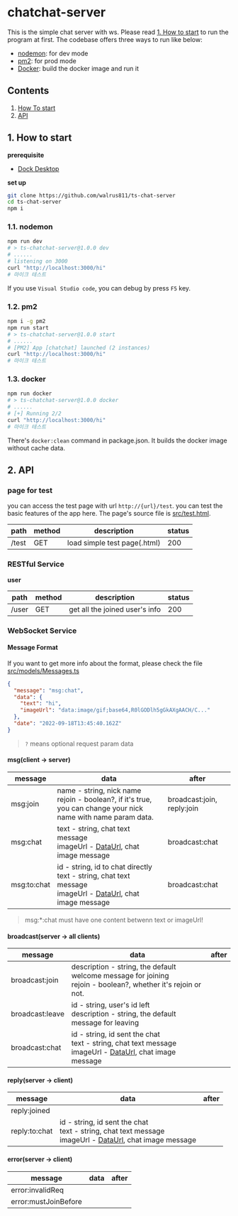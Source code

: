 # chatchat-server

This is the simple chat server with ws. Please read [1. How to start](howToStart) to run the program at first. The codebase offers three ways to run like below:

- [nodemon](https://www.npmjs.com/package/nodemon): for dev mode
- [pm2](https://pm2.keymetrics.io/): for prod mode
- [Docker](https://www.docker.com/): build the docker image and run it

## Contents

1. [How To start](#howToStart)
2. [API](#api)

<a name="howToStart"></a>

## 1. How to start

**prerequisite**

- [Dock Desktop](https://www.docker.com/products/docker-desktop/)

**set up**

```bash
git clone https://github.com/walrus811/ts-chat-server
cd ts-chat-server
npm i
```

### 1.1. nodemon

```bash
npm run dev
# > ts-chatchat-server@1.0.0 dev
# ......
# listening on 3000
curl "http://localhost:3000/hi"
# 마이크 테스트
```

If you use `Visual Studio code`, you can debug by press `F5` key.

### 1.2. pm2

```bash
npm i -g pm2
npm run start
# > ts-chatchat-server@1.0.0 start
# ......
# [PM2] App [chatchat] launched (2 instances)
curl "http://localhost:3000/hi"
# 마이크 테스트
```

### 1.3. docker

```bash
npm run docker
# > ts-chatchat-server@1.0.0 docker
# ......
# [+] Running 2/2
curl "http://localhost:3000/hi"
# 마이크 테스트
```

There's `docker:clean` command in package.json. It builds the docker image without cache data.

<a name="api"></a>

## 2. API

### page for test

you can access the test page with url `http://{url}/test`. you can test the basic features of the app here. The page's source file is [src/test.html](./src/test.html).

| path  | method | description                  | status |
| ----- | ------ | ---------------------------- | ------ |
| /test | GET    | load simple test page(.html) | 200    |

### RESTful Service

**user**

| path  | method | description                    | status |
| ----- | ------ | ------------------------------ | ------ |
| /user | GET    | get all the joined user's info | 200    |

### WebSocket Service

#### Message Format

If you want to get more info about the format, please check the file [src/models/Messages.ts](./src/models/Message.ts)

```json
{
  "message": "msg:chat",
  "data": {
    "text": "hi",
    "imageUrl": "data:image/gif;base64,R0lGODlh5gGkAXgAACH/C..."
  },
  "date": "2022-09-18T13:45:40.162Z"
}
```

> `?` means optional request param data

#### msg(client -> server)

| message     | data                                                                                                                                                                                               | after                      |
| ----------- | -------------------------------------------------------------------------------------------------------------------------------------------------------------------------------------------------- | -------------------------- |
| msg:join    | name - string, nick name <br/> rejoin - boolean?, if it's true, you can change your nick name with name param data.                                                                                | broadcast:join, reply:join |
| msg:chat    | text - string, chat text message <br/> imageUrl - [DataUrl](https://developer.mozilla.org/en-US/docs/Web/HTTP/Basics_of_HTTP/Data_URLs), chat image message                                        | broadcast:chat             |
| msg:to:chat | id - string, id to chat directly <br/> text - string, chat text message <br/> imageUrl - [DataUrl](https://developer.mozilla.org/en-US/docs/Web/HTTP/Basics_of_HTTP/Data_URLs), chat image message | broadcast:chat             |

> msg:\*:chat must have one content betwenn text or imageUrl!

#### broadcast(server -> all clients)

| message         | data                                                                                                                                                                                           | after |
| --------------- | ---------------------------------------------------------------------------------------------------------------------------------------------------------------------------------------------- | ----- |
| broadcast:join  | description - string, the default welcome message for joining <br/>rejoin - boolean?, whether it's rejoin or not.                                                                              |       |
| broadcast:leave | id - string, user's id left <br/> description - string, the default message for leaving                                                                                                        |       |
| broadcast:chat  | id - string, id sent the chat <br/> text - string, chat text message<br/> imageUrl - [DataUrl](https://developer.mozilla.org/en-US/docs/Web/HTTP/Basics_of_HTTP/Data_URLs), chat image message |       |

#### reply(server -> client)

| message       | data                                                                                                                                                                                           | after |
| ------------- | ---------------------------------------------------------------------------------------------------------------------------------------------------------------------------------------------- | ----- |
| reply:joined  |                                                                                                                                                                                                |       |
| reply:to:chat | id - string, id sent the chat <br/> text - string, chat text message<br/> imageUrl - [DataUrl](https://developer.mozilla.org/en-US/docs/Web/HTTP/Basics_of_HTTP/Data_URLs), chat image message |       |

#### error(server -> client)

| message              | data | after |
| -------------------- | ---- | ----- |
| error:invalidReq     |      |       |
| error:mustJoinBefore |      |       |
